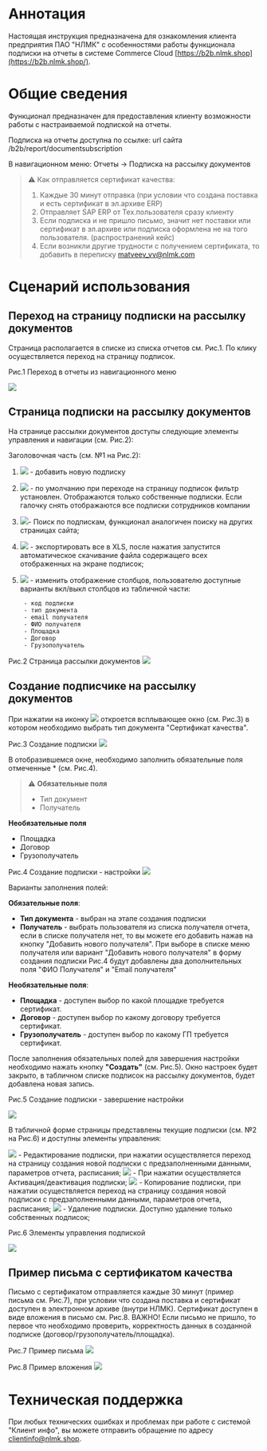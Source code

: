 ﻿# Аннотация

Настоящая инструкция предназначена для ознакомления клиента предприятия ПАО "НЛМК" с особенностями работы функционала подписки на отчеты в системе Commerce Cloud [https://b2b.nlmk.shop](https://b2b.nlmk.shop/).

# Общие сведения

Функционал предназначен для предоставления клиенту возможности работы с настраиваемой подпиской на отчеты.

Подписка на отчеты доступна по ссылке: url сайта /b2b/report/documentsubscription

В навигационном меню: Отчеты → Подписка на рассылку документов

> :warning: Как отправляется сертификат качества:
> 1.  Каждые 30 минут отправка (при условии что создана поставка и есть сертификат в эл.архиве ERP)
> 2.  Отправляет SAP ERP от Тех.пользователя сразу клиенту
> 3.  Если подписка и не пришло письмо, значит нет поставки или сертификат в эл.архиве или подписка оформлена не на того пользователя. (распространений кейс)
> 4.  Если возникли другие трудности с получением сертификата, то добавить в переписку  [matveev_vv@nlmk.com](mailto:matveev_vv@nlmk.com)

# Сценарий использования

## Переход на страницу подписки на рассылку документов

Страница располагается в списке из списка отчетов см. Рис.1. По клику осуществляется переход на страницу подписок.

Рис.1 Переход в отчеты из навигационного меню

![](../images/mailing/pic1.png)

## Страница подписки на рассылку документов

На странице рассылки документов доступы следующие элементы управления и навигации (см. Рис.2):

Заголовочная часть (см. №1 на Рис.2):

1. ![](../images/mailing/ico_plus.png) - добавить новую подписку

2. ![](../images/mailing/ico_checkboxButton.png)  - по умолчанию при переходе на страницу подписок фильтр установлен. Отображаются только собственные подписки. Если галочку снять отображаются все подписки сотрудников компании

3. ![](../images/mailing/ico_findField.png)- Поиск по подпискам, функционал аналогичен поиску на других страницах сайта;

4. ![](../images/mailing/ico_xls.png) - экспортировать все в XLS, после нажатия запустится автоматическое скачивание файла содержащего всех отображенных на экране подписок;

5. ![](../images/mailing/ico_settingFilter.png) - изменить отображение столбцов, пользователю доступные варианты вкл/выкл столбцов из табличной части:

		- код подписки
		- тип документа
		- email получателя
		- ФИО получателя
		- Площадка
		- Договор
		- Грузополучатель

Рис.2 Страница рассылки документов
![](../images/mailing/pic2.png)

## Создание подписчике на рассылку документов

При нажатии на иконку ![](../images/mailing/ico_plus.png) откроется всплывающее окно (см. Рис.3) в котором необходимо  выбрать тип документа "Сертификат качества".

Рис.3 Создание подписки
![](../images/mailing/pic3.png)

В отобразившемся окне, необходимо заполнить обязательные поля отмеченные * (см. Рис.4).

> :warning: **Обязательные поля**
> - Тип документ
> - Получатель

**Необязательные поля**
+ Площадка
+ Договор
+ Грузополучатель

Рис.4 Создание подписки - настройки
![](../images/mailing/pic4.png)

Варианты заполнения полей:

**Обязательные поля**:

-   **Тип документа**  - выбран на этапе создания подписки
-   **Получатель**  - выбрать пользователя из списка получателя отчета, если в списке получателя нет, то вы можете его добавить нажав на кнопку "Добавить нового получателя". При выборе в списке меню получателя или вариант "Добавить нового получателя" в форму создания подписки Рис.4 будут добавлены два дополнительных поля "ФИО Получателя" и "Email получателя"

**Необязательные поля**:

-   **Площадка**  - доступен выбор по какой площадке требуется сертификат.
-   **Договор**  - доступен выбор по какому договору требуется сертификат.
-   **Грузополучатель**  - доступен выбор по какому ГП требуется сертификат.

После заполнения обязательных полей для завершения настройки необходимо нажать кнопку  **"Создать"** (см. Рис.5). Окно настроек будет закрыто, в табличном списке подписок на рассылку документов, будет добавлена новая запись.

Рис.5 Создание подписки - завершение настройки

![](../images/mailing/pic5.png)

  В табличной форме страницы представлены текущие подписки (см. №2 на Рис.6) и доступны элементы управления:

![](../images/mailing/ico_edit.png) - Редактирование подписки, при нажатии осуществляется переход на страницу создания новой подписки с предзаполненными данными, параметров отчета, расписания;
![](../images/mailing/ico_active.png) - При нажатии осуществляется Активация/деактивация подписки;
![](../images/mailing/ico_copy.png) - Копирование подписки, при нажатии осуществляется переход на страницу создания новой подписки с предзаполненными данными, параметров отчета, расписания;
![](../images/mailing/ico_trash.png) - Удаление подписки. Доступно удаление только собственных подписок;

Рис.6 Элементы управления подпиской

![](../images/mailing/pic6.png)

## Пример письма с сертификатом качества

Письмо с сертификатом отправляется каждые 30 минут (пример письма см. Рис.7), при условии что создана поставка и сертификат доступен в электронном архиве (внутри НЛМК). Сертификат доступен в виде вложения в письмо см. Рис.8. ВАЖНО! Если письмо не пришло, то первое что необходимо проверить, корректность данных в созданной подписке (договор/грузополучатель/площадка).

Рис.7 Пример письма
![](../images/mailing/pic7.png)

Рис.8 Пример вложения
![](../images/mailing/pic8.png)
  

# Техническая поддержка

При любых технических ошибках и проблемах при работе с системой "Клиент инфо", вы можете отправить обращение по адресу  [clientinfo@nlmk.shop](mailto:clientinfo@nlmk.shop).
